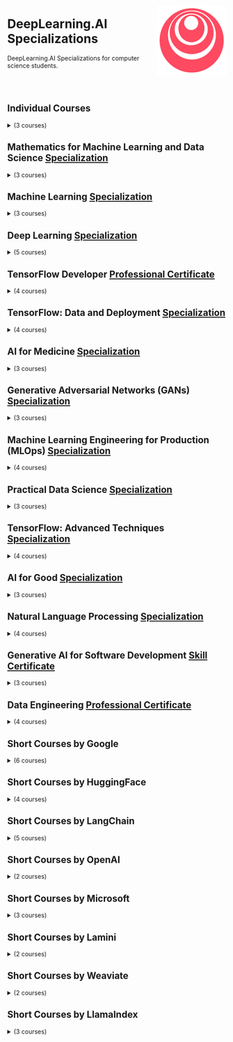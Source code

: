 <a href="https://www.deeplearning.ai/"><img align="right" width="160" src="/logos/deeplearningai.png"></img></a>

# DeepLearning.AI Specializations
DeepLearning.AI Specializations for computer science students.

<br><br>

## Individual Courses

<details>
    <summary>(3 courses)</summary>
    <br>
<table>
    <thead>
        <tr>
<th width="25px">#</th>
<th width="900px">Course Name</th>
<th width="25px">Hrs</th>
        </tr>
    </thead>
    <tbody>
            <tr>
<td align="center">01</td>
<td><a href="https://coursera.org/learn/ai-for-everyone">AI For Everyone</a></td>
<td align="center">10</td>
            </tr>
            </tr>
<td align="center">02</td>
<td><a href="https://coursera.org/learn/generative-ai-with-llms">Generative AI with Large Language Models</a></td>
<td align="center">20</td>
            </tr>
            <tr>
<td align="center">03</td>
<td><a href="https://coursera.org/learn/generative-ai-for-everyone">Generative AI for Everyone</a></td>
<td align="center">10</td>
            </tr>
    </tbody>
</table>
</details>

## Mathematics for Machine Learning and Data Science [Specialization](https://coursera.org/specializations/mathematics-for-machine-learning-and-data-science)

<details>
    <summary>(3 courses)</summary>
    <br>
<table>
    <thead>
        <tr>
<th width="25px">#</th>
<th width="900px">Course Name</th>
<th width="25px">Hrs</th>
        </tr>
    </thead>
    <tbody>
            <tr>
<td align="center">01</td>
<td><a href="https://coursera.org/learn/machine-learning-linear-algebra">Linear Algebra for Machine Learning and Data Science</a></td>
<td align="center">20</td>
            </tr>
            <tr>
<td align="center">02</td>
<td><a href="https://coursera.org/learn/machine-learning-calculus">Calculus for Machine Learning and Data Science</a></td>
<td align="center">25</td>
            </tr>
            <tr>
<td align="center">03</td>
<td><a href="https://coursera.org/learn/machine-learning-probability-and-statistics">Probability & Statistics for Machine Learning & Data Science</a></td>
<td align="center">15</td>
            </tr>
    </tbody>
</table>
</details>

## Machine Learning [Specialization](https://coursera.org/specializations/machine-learning-introduction)

<details>
    <summary>(3 courses)</summary>
    <br>
<table>
    <thead>
        <tr>
<th width="25px">#</th>
<th width="900px">Course Name</th>
<th width="25px">Hrs</th>
        </tr>
    </thead>
    <tbody>
            <tr>
<td align="center">01</td>
<td><a href="https://coursera.org/learn/machine-learning">Supervised Machine Learning: Regression and Classification</a></td>
<td align="center">35</td>
            </tr>
            <tr>
<td align="center">02</td>
<td><a href="https://coursera.org/learn/advanced-learning-algorithms">Advanced Learning Algorithms</a></td>
<td align="center">30</td>
            </tr>
            <tr>
<td align="center">03</td>
<td><a href="https://coursera.org/learn/unsupervised-learning-recommenders-reinforcement-learning">Unsupervised Learning, Recommenders, Reinforcement Learning</a></td>
<td align="center">15</td>
            </tr>
    </tbody>
</table>
</details>

## Deep Learning [Specialization](https://coursera.org/specializations/deep-learning)

<details>
    <summary>(5 courses)</summary>
    <br>
<table>
    <thead>
        <tr>
<th width="25px">#</th>
<th width="900px">Course Name</th>
<th width="25px">Hrs</th>
        </tr>
    </thead>
    <tbody>
            <tr>
<td align="center">01</td>
<td><a href="https://coursera.org/learn/neural-networks-deep-learning">Neural Networks and Deep Learning</a></td>
<td align="center">20</td>
            </tr>
            <tr>
<td align="center">02</td>
<td><a href="https://coursera.org/learn/deep-neural-network">Improving Deep Neural Networks: Hyperparameter tuning, Regularization and Optimization</a></td>
<td align="center">20</td>
            </tr>
            <tr>
<td align="center">03</td>
<td><a href="https://coursera.org/learn/machine-learning-projects">Structuring Machine Learning Projects</a></td>
<td align="center">5</td>
            </tr>
            <tr>
<td align="center">04</td>
<td><a href="https://coursera.org/learn/convolutional-neural-networks">Convolutional Neural Networks</a></td>
<td align="center">20</td>
            </tr>
            <tr>
<td align="center">05</td>
<td><a href="https://coursera.org/learn/nlp-sequence-models">Sequence Models</a></td>
<td align="center">15</td>
            </tr>
    </tbody>
</table>
</details>

## TensorFlow Developer [Professional Certificate](https://coursera.org/specializations/tensorflow-in-practice)

<details>
    <summary>(4 courses)</summary>
    <br>
<table>
    <thead>
        <tr>
<th width="25px">#</th>
<th width="900px">Course Name</th>
<th width="25px">Hrs</th>
        </tr>
    </thead>
    <tbody>
            <tr>
<td align="center">01</td>
<td><a href="https://coursera.org/learn/introduction-tensorflow">Introduction to TensorFlow for Artificial Intelligence, Machine Learning, and Deep Learning</a></td>
<td align="center">20</td>
            </tr>
            <tr>
<td align="center">02</td>
<td><a href="https://coursera.org/learn/convolutional-neural-networks-tensorflow">Convolutional Neural Networks in TensorFlow</a></td>
<td align="center">20</td>
            </tr>
            <tr>
<td align="center">03</td>
<td><a href="https://coursera.org/learn/natural-language-processing-tensorflow">Natural Language Processing in TensorFlow</a></td>
<td align="center">15</td>
            </tr>
            <tr>
<td align="center">04</td>
<td><a href="https://coursera.org/learn/tensorflow-sequences-time-series-and-prediction">Sequences, Time Series and Prediction</a></td>
<td align="center">5</td>
            </tr>
    </tbody>
</table>
</details>

## TensorFlow: Data and Deployment [Specialization](https://coursera.org/specializations/tensorflow-data-and-deployment)

<details>
    <summary>(4 courses)</summary>
    <br>
<table>
    <thead>
        <tr>
<th width="25px">#</th>
<th width="900px">Course Name</th>
<th width="25px">Hrs</th>
        </tr>
    </thead>
    <tbody>
            <tr>
<td align="center">01</td>
<td><a href="https://coursera.org/learn/browser-based-models-tensorflow">Browser-based Models with TensorFlow.js</a></td>
<td align="center">20</td>
            </tr>
            <tr>
<td align="center">02</td>
<td><a href="https://coursera.org/learn/device-based-models-tensorflow">Device-based Models with TensorFlow Lite</a></td>
<td align="center">15</td>
            </tr>
            <tr>
<td align="center">03</td>
<td><a href="https://coursera.org/learn/data-pipelines-tensorflow">Data Pipelines with TensorFlow Data Services</a></td>
<td align="center">15</td>
            </tr>
            <tr>
<td align="center">04</td>
<td><a href="https://coursera.org/learn/advanced-deployment-scenarios-tensorflow">Advanced Deployment Scenarios with TensorFlow</a></td>
<td align="center">15</td>
            </tr>
    </tbody>
</table>
</details>

## AI for Medicine [Specialization](https://coursera.org/specializations/ai-for-medicine)

<details>
    <summary>(3 courses)</summary>
    <br>
<table>
    <thead>
        <tr>
<th width="25px">#</th>
<th width="900px">Course Name</th>
<th width="25px">Hrs</th>
        </tr>
    </thead>
    <tbody>
            <tr>
<td align="center">01</td>
<td><a href="https://coursera.org/learn/ai-for-medical-diagnosis">AI for Medical Diagnosis</a></td>
<td align="center">20</td>
            </tr>
            <tr>
<td align="center">02</td>
<td><a href="https://coursera.org/learn/ai-for-medical-prognosis">AI for Medical Prognosis</a></td>
<td align="center">30</td>
            </tr>
            <tr>
<td align="center">03</td>
<td><a href="https://coursera.org/learn/ai-for-medical-treatment">AI For Medical Treatment</a></td>
<td align="center">25</td>
            </tr>
    </tbody>
</table>
</details>

## Generative Adversarial Networks (GANs) [Specialization](https://coursera.org/specializations/generative-adversarial-networks-gans)

<details>
    <summary>(3 courses)</summary>
    <br>
<table>
    <thead>
        <tr>
<th width="25px">#</th>
<th width="900px">Course Name</th>
<th width="25px">Hrs</th>
        </tr>
    </thead>
    <tbody>
            <tr>
<td align="center">01</td>
<td><a href="https://coursera.org/learn/build-basic-generative-adversarial-networks-gans">Build Basic Generative Adversarial Networks (GANs)</a></td>
<td align="center">30</td>
            </tr>
            <tr>
<td align="center">02</td>
<td><a href="https://coursera.org/learn/build-better-generative-adversarial-networks-gans">Build Better Generative Adversarial Networks (GANs)</a></td>
<td align="center">30</td>
            </tr>
            <tr>
<td align="center">03</td>
<td><a href="https://coursera.org/learn/apply-generative-adversarial-networks-gans">Apply Generative Adversarial Networks (GANs)</a></td>
<td align="center">30</td>
            </tr>
    </tbody>
</table>
</details>

## Machine Learning Engineering for Production (MLOps) [Specialization](https://coursera.org/specializations/machine-learning-engineering-for-production-mlops)

<details>
    <summary>(4 courses)</summary>
    <br>
<table>
    <thead>
        <tr>
<th width="25px">#</th>
<th width="900px">Course Name</th>
<th width="25px">Hrs</th>
        </tr>
    </thead>
    <tbody>
            <tr>
<td align="center">01</td>
<td><a href="https://coursera.org/learn/introduction-to-machine-learning-in-production">Introduction to Machine Learning in Production</a></td>
<td align="center">10</td>
            </tr>
            <tr>
<td align="center">02</td>
<td><a href="https://coursera.org/learn/machine-learning-data-lifecycle-in-production">Machine Learning Data Lifecycle in Production</a></td>
<td align="center">20</td>
            </tr>
            <tr>
<td align="center">03</td>
<td><a href="https://coursera.org/learn/machine-learning-modeling-pipelines-in-production">Machine Learning Modeling Pipelines in Production</a></td>
<td align="center">25</td>
            </tr>
            <tr>
<td align="center">04</td>
<td><a href="https://coursera.org/learn/deploying-machine-learning-models-in-production">Deploying Machine Learning Models in Production</a></td>
<td align="center">10</td>
            </tr>
    </tbody>
</table>
</details>

## Practical Data Science [Specialization](https://coursera.org/specializations/practical-data-science)

<details>
    <summary>(3 courses)</summary>
    <br>
<table>
    <thead>
        <tr>
<th width="25px">#</th>
<th width="900px">Course Name</th>
<th width="25px">Hrs</th>
        </tr>
    </thead>
    <tbody>
            <tr>
<td align="center">01</td>
<td><a href="https://coursera.org/learn/automl-datasets-ml-models">Analyze Datasets and Train ML Models using AutoML</a></td>
<td align="center">15</td>
            </tr>
            <tr>
<td align="center">02</td>
<td><a href="https://coursera.org/learn/ml-pipelines-bert">Build, Train, and Deploy ML Pipelines using BERT</a></td>
<td align="center">10</td>
            </tr>
            <tr>
<td align="center">03</td>
<td><a href="https://coursera.org/learn/ml-models-human-in-the-loop-pipelines">Optimize ML Models and Deploy Human-in-the-Loop Pipelines</a></td>
<td align="center">15</td>
            </tr>
    </tbody>
</table>
</details>

## TensorFlow: Advanced Techniques [Specialization](https://coursera.org/specializations/tensorflow-advanced-techniques)

<details>
    <summary>(4 courses)</summary>
    <br>
<table>
    <thead>
        <tr>
<th width="25px">#</th>
<th width="900px">Course Name</th>
<th width="25px">Hrs</th>
        </tr>
    </thead>
    <tbody>
            <tr>
<td align="center">01</td>
<td><a href="https://coursera.org/learn/custom-models-layers-loss-functions-with-tensorflow">Custom Models, Layers, and Loss Functions with TensorFlow</a></td>
<td align="center">35</td>
            </tr>
            <tr>
<td align="center">02</td>
<td><a href="https://coursera.org/learn/custom-distributed-training-with-tensorflow">Custom and Distributed Training with TensorFlow</a></td>
<td align="center">25</td>
            </tr>
            <tr>
<td align="center">03</td>
<td><a href="https://coursera.org/learn/advanced-computer-vision-with-tensorflow">Advanced Computer Vision with TensorFlow</a></td>
<td align="center">25</td>
            </tr>
            <tr>
<td align="center">04</td>
<td><a href="https://coursera.org/learn/generative-deep-learning-with-tensorflow">Generative Deep Learning with TensorFlow</a></td>
<td align="center">25</td>
            </tr>
    </tbody>
</table>
</details>

## AI for Good [Specialization](https://coursera.org/specializations/ai-for-good)

<details>
    <summary>(3 courses)</summary>
    <br>
<table>
    <thead>
        <tr>
<th width="25px">#</th>
<th width="900px">Course Name</th>
<th width="25px">Hrs</th>
        </tr>
    </thead>
    <tbody>
            <tr>
<td align="center">01</td>
<td><a href="https://coursera.org/learn/ai-and-public-health">AI and Public Health</a></td>
<td align="center">10</td>
            </tr>
            <tr>
<td align="center">02</td>
<td><a href="https://coursera.org/learn/ai-and-climate-change">AI and Climate Change</a></td>
<td align="center">15</td>
            </tr>
            <tr>
<td align="center">03</td>
<td><a href="https://coursera.org/learn/ai-and-disaster-management">AI and Disaster Management</a></td>
<td align="center">15</td>
            </tr>
    </tbody>
</table>
</details>

## Natural Language Processing [Specialization](https://coursera.org/specializations/natural-language-processing)

<details>
    <summary>(4 courses)</summary>
    <br>
<table>
    <thead>
        <tr>
<th width="25px">#</th>
<th width="900px">Course Name</th>
<th width="25px">Hrs</th>
        </tr>
    </thead>
    <tbody>
            <tr>
<td align="center">01</td>
<td><a href="https://coursera.org/learn/classification-vector-spaces-in-nlp">Natural Language Processing with Classification and Vector Spaces</a></td>
<td align="center">25</td>
            </tr>
            <tr>
<td align="center">02</td>
<td><a href="https://coursera.org/learn/probabilistic-models-in-nlp">Natural Language Processing with Probabilistic Models</a></td>
<td align="center">25</td>
            </tr>
            <tr>
<td align="center">03</td>
<td><a href="https://coursera.org/learn/sequence-models-in-nlp">Natural Language Processing with Sequence Models</a></td>
<td align="center">20</td>
            </tr>
            <tr>
<td align="center">04</td>
<td><a href="https://coursera.org/learn/attention-models-in-nlp">Natural Language Processing with Attention Models</a></td>
<td align="center">20</td>
            </tr>
    </tbody>
</table>
</details>

## Generative AI for Software Development [Skill Certificate](https://www.coursera.org/professional-certificates/generative-ai-for-software-development)

<details>
    <summary>(3 courses)</summary>
    <br>
<table>
    <thead>
        <tr>
<th width="25px">#</th>
<th width="900px">Course Name</th>
<th width="25px">Hrs</th>
        </tr>
    </thead>
    <tbody>
            <tr>
<td align="center">01</td>
<td><a href="https://www.coursera.org/learn/introduction-to-generative-ai-for-software-development">Introduction to Generative AI for Software Development</a></td>
<td align="center">20</td>
            </tr>
            <tr>
<td align="center">02</td>
<td><a href="https://www.coursera.org/learn/team-software-engineering-with-ai">Team Software Engineering with AI</a></td>
<td align="center">15</td>
            </tr>
            <tr>
<td align="center">03</td>
<td><a href="https://www.coursera.org/learn/ai-powered-software-and-system-design">AI-Powered Software and System Design</a></td>
<td align="center">5</td>
            </tr>
    </tbody>
</table>
</details>

## Data Engineering [Professional Certificate](https://www.coursera.org/professional-certificates/data-engineering)

<details>
    <summary>(4 courses)</summary>
    <br>
<table>
    <thead>
        <tr>
<th width="25px">#</th>
<th width="900px">Course Name</th>
<th width="25px">Hrs</th>
        </tr>
    </thead>
    <tbody>
            <tr>
<td align="center">01</td>
<td><a href="https://www.coursera.org/learn/intro-to-data-engineering">Introduction to Data Engineering</a></td>
<td align="center">20</td>
            </tr>
            <tr>
<td align="center">02</td>
<td><a href="https://www.coursera.org/learn/source-systems-data-ingestion-and-pipelines">Source Systems, Data Ingestion, and Pipelines</a></td>
<td align="center">30</td>
            </tr>
            <tr>
<td align="center">03</td>
<td><a href="https://www.coursera.org/learn/data-storage-and-queries">Data Storage and Queries</a></td>
<td align="center">20</td>
            </tr>
            <tr>
<td align="center">04</td>
<td><a href="https://www.coursera.org/learn/data-modeling-transformation-serving">Data Modeling, Transformation, and Serving</a></td>
<td align="center">30</td>
            </tr>
    </tbody>
</table>
</details>

## Short Courses by Google

<details>
    <summary>(6 courses)</summary>
    <br>
<table>
    <thead>
        <tr>
<th width="25px">#</th>
<th width="900px">Course Name</th>
<th width="25px">Hrs</th>
        </tr>
    </thead>
    <tbody>
            <tr>
<td align="center">01</td>
<td><a href="https://www.deeplearning.ai/short-courses/large-multimodal-model-prompting-with-gemini/">Large Multimodal Model Prompting with Gemini</a></td>
<td align="center">2</td>
            </tr>
            <tr>
<td align="center">02</td>
<td><a href="https://www.deeplearning.ai/short-courses/carbon-aware-computing-for-genai-developers/">Carbon Aware Computing for GenAI Developers</a></td>
<td align="center">1</td>
            </tr>
            <tr>
<td align="center">03</td>
<td><a href="https://www.deeplearning.ai/short-courses/llmops/">LLMOps</a></td>
<td align="center">1</td>
            </tr>
            <tr>
<td align="center">04</td>
<td><a href="https://www.deeplearning.ai/short-courses/reinforcement-learning-from-human-feedback/">Reinforcement Learning from Human Feedback</a></td>
<td align="center">1</td>
            </tr>
            <tr>
<td align="center">05</td>
<td><a href="https://www.deeplearning.ai/short-courses/pair-programming-llm/">Pair Programming with a Large Language Model</a></td>
<td align="center">1</td>
            </tr>
            <tr>
<td align="center">06</td>
<td><a href="https://www.deeplearning.ai/short-courses/google-cloud-vertex-ai/">Understanding and Applying Text Embeddings</a></td>
<td align="center">1</td>
            </tr>
    </tbody>
</table>
</details>

## Short Courses by HuggingFace

<details>
    <summary>(4 courses)</summary>
    <br>
<table>
    <thead>
        <tr>
<th width="25px">#</th>
<th width="900px">Course Name</th>
<th width="25px">Hrs</th>
        </tr>
    </thead>
    <tbody>
            <tr>
<td align="center">01</td>
<td><a href="https://www.deeplearning.ai/short-courses/quantization-in-depth/">Quantization in Depth</a></td>
<td align="center">1</td>
            </tr>
            <tr>
<td align="center">02</td>
<td><a href="https://www.deeplearning.ai/short-courses/quantization-fundamentals-with-hugging-face/">Quantization Fundamentals with Hugging Face</a></td>
<td align="center">1</td>
            </tr>
            <tr>
<td align="center">03</td>
<td><a href="https://www.deeplearning.ai/short-courses/building-generative-ai-applications-with-gradio/">Building Generative AI Applications with Gradio</a></td>
<td align="center">1</td>
            </tr>
            <tr>
<td align="center">04</td>
<td><a href="https://www.deeplearning.ai/short-courses/open-source-models-hugging-face/">Open Source Models with Hugging Face</a></td>
<td align="center">1</td>
            </tr>
    </tbody>
</table>
</details>

## Short Courses by LangChain

<details>
    <summary>(5 courses)</summary>
    <br>
<table>
    <thead>
        <tr>
<th width="25px">#</th>
<th width="900px">Course Name</th>
<th width="25px">Hrs</th>
        </tr>
    </thead>
    <tbody>
            <tr>
<td align="center">01</td>
<td><a href="https://www.deeplearning.ai/short-courses/ai-agents-in-langgraph/">AI Agents in LangGraph</a></td>
<td align="center">1</td>
            </tr>
            <tr>
<td align="center">02</td>
<td><a href="https://www.deeplearning.ai/short-courses/build-llm-apps-with-langchain-js/">Build LLM Apps with LangChain.js</a></td>
<td align="center">1</td>
            </tr>
            <tr>
<td align="center">03</td>
<td><a href="https://www.deeplearning.ai/short-courses/functions-tools-agents-langchain/">Functions, Tools and Agents with LangChain</a></td>
<td align="center">1</td>
            </tr>
            <tr>
<td align="center">04</td>
<td><a href="https://www.deeplearning.ai/short-courses/langchain-chat-with-your-data/">LangChain: Chat with Your Data</a></td>
<td align="center">1</td>
            </tr>
            <tr>
<td align="center">05</td>
<td><a href="https://www.deeplearning.ai/short-courses/langchain-for-llm-application-development/">LangChain for LLM Application Development</a></td>
<td align="center">1</td>
            </tr>
    </tbody>
</table>
</details>

## Short Courses by OpenAI

<details>
    <summary>(2 courses)</summary>
    <br>
<table>
    <thead>
        <tr>
<th width="25px">#</th>
<th width="900px">Course Name</th>
<th width="25px">Hrs</th>
        </tr>
    </thead>
    <tbody>
            <tr>
<td align="center">01</td>
<td><a href="https://www.deeplearning.ai/short-courses/building-systems-with-chatgpt/">Building Systems with the ChatGPT API</a></td>
<td align="center">1</td>
            </tr>
            <tr>
<td align="center">02</td>
<td><a href="https://www.deeplearning.ai/short-courses/chatgpt-prompt-engineering-for-developers/">ChatGPT Prompt Engineering for Developers</a></td>
<td align="center">1</td>
            </tr>
    </tbody>
</table>
</details>

## Short Courses by Microsoft

<details>
    <summary>(3 courses)</summary>
    <br>
<table>
    <thead>
        <tr>
<th width="25px">#</th>
<th width="900px">Course Name</th>
<th width="25px">Hrs</th>
        </tr>
    </thead>
    <tbody>
            <tr>
<td align="center">01</td>
<td><a href="https://www.deeplearning.ai/short-courses/building-your-own-database-agent/">Building Your Own Database Agent</a></td>
<td align="center">1</td>
            </tr>
            <tr>
<td align="center">02</td>
<td><a href="https://www.deeplearning.ai/short-courses/ai-agentic-design-patterns-with-autogen/">AI Agentic Design Patterns with AutoGen</a></td>
<td align="center">1</td>
            </tr>
            <tr>
<td align="center">03</td>
<td><a href="https://www.deeplearning.ai/short-courses/microsoft-semantic-kernel/">How Business Thinkers Can Start Building AI Plugins With Semantic Kernel</a></td>
<td align="center">1</td>
            </tr>
    </tbody>
</table>
</details>

## Short Courses by Lamini

<details>
    <summary>(2 courses)</summary>
    <br>
<table>
    <thead>
        <tr>
<th width="25px">#</th>
<th width="900px">Course Name</th>
<th width="25px">Hrs</th>
        </tr>
    </thead>
    <tbody>
            <tr>
<td align="center">01</td>
<td><a href="https://www.deeplearning.ai/short-courses/improving-accuracy-of-llm-applications">Improving Accuracy of LLM Applications</a></td>
<td align="center">1</td>
            </tr>
            <tr>
<td align="center">02</td>
<td><a href="https://www.deeplearning.ai/short-courses/finetuning-large-language-models/">Finetuning Large Language Models</a></td>
<td align="center">1</td>
            </tr>
    </tbody>
</table>
</details>

## Short Courses by Weaviate

<details>
    <summary>(2 courses)</summary>
    <br>
<table>
    <thead>
        <tr>
<th width="25px">#</th>
<th width="900px">Course Name</th>
<th width="25px">Hrs</th>
        </tr>
    </thead>
    <tbody>
            <tr>
<td align="center">01</td>
<td><a href="https://www.deeplearning.ai/short-courses/building-multimodal-search-and-rag/">Building Multimodal Search and RAG</a></td>
<td align="center">1</td>
            </tr>
            <tr>
<td align="center">02</td>
<td><a href="https://www.deeplearning.ai/short-courses/vector-databases-embeddings-applications/">Vector Databases: from Embeddings to Applications</a></td>
<td align="center">1</td>
            </tr>
    </tbody>
</table>
</details>

## Short Courses by LlamaIndex

<details>
    <summary>(3 courses)</summary>
    <br>
<table>
    <thead>
        <tr>
<th width="25px">#</th>
<th width="900px">Course Name</th>
<th width="25px">Hrs</th>
        </tr>
    </thead>
    <tbody>
            <tr>
<td align="center">01</td>
<td><a href="https://www.deeplearning.ai/short-courses/building-agentic-rag-with-llamaindex/">Building Agentic RAG with LlamaIndex</a></td>
<td align="center">1</td>
            </tr>
            <tr>
<td align="center">02</td>
<td><a href="https://www.deeplearning.ai/short-courses/javascript-rag-web-apps-with-llamaindex/">JavaScript RAG Web Apps with LlamaIndex</a></td>
<td align="center">1</td>
            </tr>
            <tr>
<td align="center">03</td>
<td><a href="https://www.deeplearning.ai/short-courses/building-evaluating-advanced-rag/">Building and Evaluating Advanced RAG Applications</a></td>
<td align="center">1</td>
            </tr>
    </tbody>
</table>
</details>
